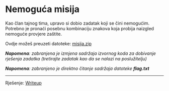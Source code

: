 # Nemoguća misija

Kao član tajnog tima, upravo si dobio zadatak koji se čini nemogućim. 
Potrebno je pronaći posebnu kombinaciju znakova koja probija naizgled nemoguće provjere zaštite.

Ovdje možeš preuzeti datoteke: [misija.zip](https://github.com/fnovak22/ctf-zavrsni/raw/refs/heads/main/Zadaci/Misc/Nemoguca%20misija/Datoteke/misija.zip)

_**Napomena**: zabranjena je izmjena sadržaja izvornog koda za dobivanje rješenja zadatka (tretirajte zadatak kao da se nalazi na poslužitelju)_

_**Napomena**: zabranjeno je direktno čitanje sadržaja datoteke **flag.txt**_

---

Rješenje: [Writeup](https://github.com/fnovak22/ctf-zavrsni/tree/main/Zadaci/Misc/Nemoguca%20misija/Writeup)
